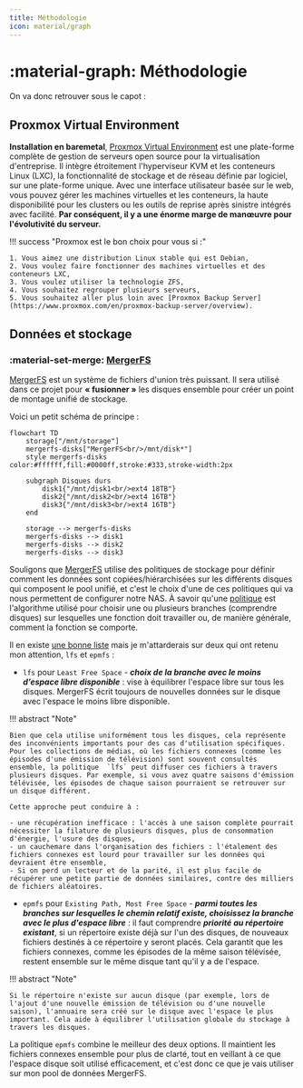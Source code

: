 ```yaml
---
title: Méthodologie
icon: material/graph
---
```


# :material-graph: **Méthodologie**

On va donc retrouver sous le capot :

## **Proxmox Virtual Environment**

**Installation en baremetal**, [Proxmox Virtual Environment](https://www.proxmox.com/en/proxmox-virtual-environment/overview) est une plate-forme complète de gestion de serveurs open source pour la virtualisation d'entreprise. Il intègre étroitement l'hyperviseur KVM et les conteneurs Linux (LXC), la fonctionnalité de stockage et de réseau définie par logiciel, sur une plate-forme unique. Avec une interface utilisateur basée sur le web, vous pouvez gérer les machines virtuelles et les conteneurs, la haute disponibilité pour les clusters ou les outils de reprise après sinistre intégrés avec facilité. **Par conséquent, il y a une énorme marge de manœuvre pour l'évolutivité du serveur.**

!!! success "Proxmox est le bon choix pour vous si :"

    1. Vous aimez une distribution Linux stable qui est Debian,
    2. Vous voulez faire fonctionner des machines virtuelles et des conteneurs LXC,
    3. Vous voulez utiliser la technologie ZFS,
    4. Vous souhaitez regrouper plusieurs serveurs,
    5. Vous souhaitez aller plus loin avec [Proxmox Backup Server](https://www.proxmox.com/en/proxmox-backup-server/overview).

## **Données et stockage** 

### :material-set-merge: [MergerFS](https://github.com/trapexit/mergerfs) 

[MergerFS](https://github.com/trapexit/mergerfs) est un système de fichiers d'union très puissant. Il sera utilisé dans ce projet pour **« fusionner »** les disques ensemble pour créer un point de montage unifié de stockage.

Voici un petit schéma de principe :

```mermaid
flowchart TD
    storage["/mnt/storage"]
    mergerfs-disks["MergerFS<br/>/mnt/disk*"]
    style mergerfs-disks color:#ffffff,fill:#0000ff,stroke:#333,stroke-width:2px

    subgraph Disques durs
        disk1{"/mnt/disk1<br/>ext4 18TB"}
        disk2{"/mnt/disk2<br/>ext4 16TB"}
        disk3{"/mnt/disk3<br/>ext4 16TB"}
    end

    storage --> mergerfs-disks
    mergerfs-disks --> disk1
    mergerfs-disks --> disk2
    mergerfs-disks --> disk3
```

Souligons que [MergerFS](https://github.com/trapexit/mergerfs) utilise des politiques de stockage pour définir comment les données sont copiées/hiérarchisées sur les différents disques qui composent le pool unifié, et c'est le choix d'une de ces politiques qui va nous permettent de configurer notre NAS. À savoir qu'une [politique](https://github.com/trapexit/mergerfs?tab=readme-ov-file#policies) est l'algorithme utilisé pour choisir une ou plusieurs branches (comprendre disques) sur lesquelles une fonction doit travailler ou, de manière générale, comment la fonction se comporte.

Il en existe [une bonne liste](https://github.com/trapexit/mergerfs?tab=readme-ov-file#policies) mais je m'attarderais sur deux qui ont retenu mon attention, `lfs` et `epmfs` :

- `lfs` pour `Least Free Space` - ***choix de la branche avec le moins d’espace libre disponible*** : vise à équilibrer l'espace libre sur tous les disques. MergerFS écrit toujours de nouvelles données sur le disque avec l'espace le moins libre disponible.

!!! abstract "Note"

    Bien que cela utilise uniformément tous les disques, cela représente des inconvénients importants pour des cas d'utilisation spécifiques. Pour les collections de médias, où les fichiers connexes (comme les épisodes d'une émission de télévision) sont souvent consultés ensemble, la politique  `lfs` peut diffuser ces fichiers à travers plusieurs disques. Par exemple, si vous avez quatre saisons d'émission télévisée, les épisodes de chaque saison pourraient se retrouver sur un disque différent.

    Cette approche peut conduire à :

    - une récupération inefficace : l'accès à une saison complète pourrait nécessiter la filature de plusieurs disques, plus de consommation d'énergie, l'usure des disques,
    - un cauchemare dans l'organisation des fichiers : l'étalement des fichiers connexes est lourd pour travailler sur les données qui devraient être ensemble,
    - Si on perd un lecteur et de la parité, il est plus facile de récupérer une petite partie de données similaires, contre des milliers de fichiers aléatoires.

- `epmfs` pour `Existing Path, Most Free Space` - ***parmi toutes les branches sur lesquelles le chemin relatif existe, choisissez la branche avec le plus d'espace libre*** : il faut comprendre ***priorité au répertoire existant***, si un répertoire existe déjà sur l'un des disques, de nouveaux fichiers destinés à ce répertoire y seront placés. Cela garantit que les fichiers connexes, comme les épisodes de la même saison télévisée, restent ensemble sur le même disque tant qu'il y a de l'espace.

!!! abstract "Note"

    Si le répertoire n'existe sur aucun disque (par exemple, lors de l'ajout d'une nouvelle émission de télévision ou d'une nouvelle saison), l'annuaire sera créé sur le disque avec l'espace le plus important. Cela aide à équilibrer l'utilisation globale du stockage à travers les disques.

La politique `epmfs` combine le meilleur des deux options. Il maintient les fichiers connexes ensemble pour plus de clarté, tout en veillant à ce que l'espace disque soit utilisé efficacement, et c'est donc ce que je vais utiliser sur mon pool de données MergerFS.